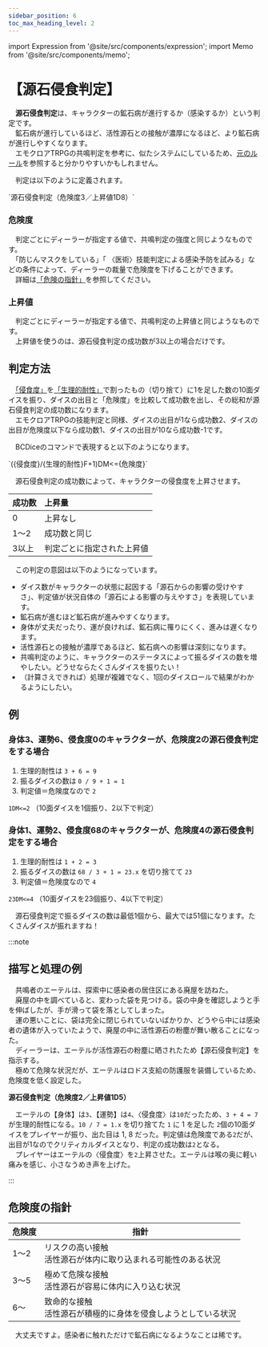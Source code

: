 ```yaml
---
sidebar_position: 6
toc_max_heading_level: 2
---
```


import Expression from '@site/src/components/expression';
import Memo from '@site/src/components/memo';

# 【源石侵食判定】

　**源石侵食判定**は、キャラクターの鉱石病が進行するか（感染するか）という判定です。  
　鉱石病が進行しているほど、活性源石との接触が濃厚になるほど、より鉱石病が進行しやすくなります。  
　エモクロアTRPGの共鳴判定を参考に、似たシステムにしているため、[元のルール](https://emoklore.dicetous.com/rulebook/rulebook-dealer/#Dealer-anc5)を参照すると分かりやすいかもしれません。

　判定は以下のように定義されます。

<Expression>
`源石侵食判定（危険度3／上昇値1D8）`
</Expression>

### 危険度

　判定ごとにディーラーが指定する値で、共鳴判定の強度と同じようなものです。  
　「防じんマスクをしている」「 〈医術〉技能判定による感染予防を試みる」などの条件によって、ディーラーの裁量で危険度を下げることができます。  
　詳細は[「危険の指針」](#危険度の指針)を参照してください。

### 上昇値

　判定ごとにディーラーが指定する値で、共鳴判定の上昇値と同じようなものです。  
　上昇値を使うのは、源石侵食判定の成功数が3以上の場合だけです。

## 判定方法

　[「侵食度」](/docs/erosion_level)を[「生理的耐性」](/docs/erosion_level#生理的耐性)で割ったもの（切り捨て）に1を足した数の10面ダイスを振り、ダイスの出目と「危険度」を比較して成功数を出し、その総和が源石侵食判定の成功数になります。  
　エモクロアTRPGの技能判定と同様、ダイスの出目が1なら成功数2、ダイスの出目が危険度以下なら成功数1、ダイスの出目が10なら成功数-1です。

　BCDiceのコマンドで表現すると以下のようになります。

<Expression>
`({侵食度}/{生理的耐性}F+1)DM<={危険度}`
</Expression>

　源石侵食判定の成功数によって、キャラクターの侵食度を上昇させます。

|成功数|上昇量|
|:--|:--|
|0|上昇なし|
|1～2|成功数と同じ|
|3以上|判定ごとに指定された上昇値|


　この判定の意図は以下のようになっています。

- ダイス数がキャラクターの状態に起因する「源石からの影響の受けやすさ」、判定値が状況自体の「源石による影響の与えやすさ」を表現しています。
- 鉱石病が進むほど鉱石病が進みやすくなります。
- 身体が丈夫だったり、運が良ければ、鉱石病に罹りにくく、進みは遅くなります。
- 活性源石との接触が濃厚であるほど、鉱石病への影響は深刻になります。
- 共鳴判定のように、キャラクターのステータスによって振るダイスの数を増やしたい。どうせならたくさんダイスを振りたい！
- （計算さえできれば）処理が複雑でなく、1回のダイスロールで結果がわかるようにしたい。


## 例

### 身体3、運勢6、侵食度0のキャラクターが、危険度2の源石侵食判定をする場合

1. 生理的耐性は `3 + 6 = 9`
2. 振るダイスの数は `0 / 9 + 1 = 1`
3. 判定値＝危険度なので `2`

`1DM<=2` （10面ダイスを1個振り、2以下で判定）

### 身体1、運勢2、侵食度68のキャラクターが、危険度4の源石侵食判定をする場合

1. 生理的耐性は `1 + 2 = 3`
2. 振るダイスの数は `68 / 3 + 1 = 23.x` を切り捨てて `23`
3. 判定値＝危険度なので `4`

`23DM<=4` （10面ダイスを23個振り、4以下で判定）

<Memo>
　源石侵食判定で振るダイスの数は最低1個から、最大では51個になります。たくさんダイスが振れますね！
</Memo>

:::note
## 描写と処理の例

　共鳴者のエーテルは、探索中に感染者の居住区にある廃屋を訪ねた。  
　廃屋の中を調べていると、変わった袋を見つける。袋の中身を確認しようと手を伸ばしたが、手が滑って袋を落としてしまった。  
　運の悪いことに、袋は完全に閉じられていないばかりか、どうやら中には感染者の遺体が入っていたようで、廃屋の中に活性源石の粉塵が舞い散ることになった。  
　ディーラーは、エーテルが活性源石の粉塵に晒されたため【源石侵食判定】を指示する。  
　極めて危険な状況だが、エーテルはロドス支給の防護服を装備しているため、危険度を低く設定した。  

**源石侵食判定（危険度2／上昇値1D5）**

　エーテルの【身体】は`3`、【運勢】は`4`、〈侵食度〉は`10`だったため、`3 + 4 = 7` が生理的耐性になる。`10 / 7 = 1.x` を切り捨てた `1` に 1 を足した `2`個の10面ダイスをプレイヤーが振り、出た目は 1, 8 だった。判定値は危険度である`2`だが、出目が1なのでクリティカルダイスとなり、判定の成功数は`2`となる。  
　プレイヤーはエーテルの〈侵食度〉を`2`上昇させた。エーテルは喉の奥に軽い痛みを感じ、小さなうめき声を上げた。

:::

## 危険度の指針

<table>
    <thead>
        <tr>
            <th>危険度</th>
            <th>指針</th>
        </tr>
    </thead>
    <tbody>
        <tr>
            <td>1～2</td>
            <td>リスクの高い接触<br />活性源石が体内に取り込まれる可能性のある状況</td>
        </tr>
        <tr>
            <td>3～5</td>
            <td>極めて危険な接触<br />活性源石が容易に体内に入り込む状況</td>
        </tr>
        <tr>
            <td>6～</td>
            <td>致命的な接触<br />活性源石が積極的に身体を侵食しようとしている状況</td>
        </tr>
    </tbody>
</table>

<Memo>
　大丈夫ですよ。感染者に触れただけで鉱石病になるようなことは稀です。
</Memo>

